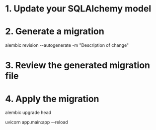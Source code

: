# 1. Update your SQLAlchemy model
# 2. Generate a migration
alembic revision --autogenerate -m "Description of change"
# 3. Review the generated migration file
# 4. Apply the migration
alembic upgrade head

uvicorn app.main:app --reload

